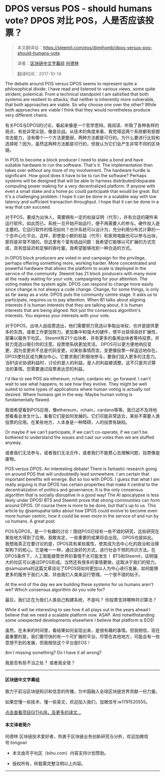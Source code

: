 # DPOS versus POS - should humans vote?  DPOS 对比 POS，人是否应该投票？

> 本文翻译自：https://steemit.com/eos/@mjhomb/dpos-versus-pos-should-humans-vote
> 
> 译者：[区块链中文字幕组](https://github.com/BlockchainTranslator/EOS) [何德林](https://github.com/BlockchainTranslator/EOS)
> 
> 翻译时间：2017-10-14

The debate around POS versus DPOS seems to represent quite a philosophical divide. I have read and listened to various views, some quite strident, polemical. From a technical standpoint I am satisfied that both systems are resilient to attacks, that neither is inherently more vulnerable, that both approaches are viable. So why choose one over the other? While both approaches are viable I think that they would nonetheless produce very different chains.


有关POS与DPOS的讨论，看起来像是一个哲学思辩。我阅读、听取了各种各样的观点，有些非常尖锐，像是论战。从技术的角度来看，我觉得这两个系统都有抵御攻击能力，没有哪个一个方法更脆弱，两种方法都是可行的。为什么要进行比较和选择呢？因为，虽然这两种方法都是可行的，但我认为它们会产生非常不同的区块链。 

In POS to become a block producer I need to stake a bond and have suitable hardware to run the software. That's it. The implementation then takes over without any more of my involvement. The hardware hurdle is significant. How good does it have to be to run the software? Perhaps systems will be designed that will be able to harness distributed/disparate computing power making for a very decentralized platform. If anyone with even a small stake and a home pc could participate that would be great. But it's a challenging problem. I hope it can be done in a scalable way with low latency and sufficient transaction throughput. I hope that it can be done in a way that can succeed.

对于POS，要成为出块人，需要拥有一定的权益证明（代币），并有合适的硬件来运行软件。如此而已。系统一旦开始开始运行，便不再需要人的参与。硬件投入是主要的。它运行软件的情况如何？也许系统可以设计为，充分利用分布式计算的一个去中心化平台。这样，即使是小额的权益（代币）和家用电脑也可以参与出块，那将是非常不错的。但这里有个富有挑战问题：我希望它能够以可扩展的方式完成，具有低延迟和足够的吞吐量。我希望能够找到一种合适的方式。

In DPOS block producers are voted in and campaign for the privilege, perhaps offering something more, working harder. More concentrated and powerful hardware that allows the platform to scale is deployed in the service of the community. Steemit has 21 block producers with many more at the ready waiting for your vote, campaigning for your attention. The voting makes the system agile. DPOS can respond to change more easily since change is not always a code change. Change, for some things, is only as far away as a vote. DPOS puts the community centre stage. It asks us to participate, requires us to pay attention. When B1 talks about aligning interests it is human interests that they are talking about, it is human interests that are being aligned. Not just the consensus algorithm's interests. You express your interests with your vote.

对于DPOS，出块人由投票选出，他们需要努力竞选以争取出块权，也许是提供更多的东西，或者工作更加努力。更加集中和强大的硬件，使平台获得良好扩展性，部署以服务于社区。 Steemit有21个出块者，并有更多的备用出块者等待投票，并努力竞选以吸引你的注意。投票使系统更加灵活。 DPOS可以更方便地响应变更，因为变更并不总是代码变更。对某些事情而言，变更像投票一样遥远地存在。 DPOS使社区成为舞台中心。它要求我们积极地参与，要我们投入更多的注意力。当B1谈论协调利益时，讨论的是人的利益，是人的利益被调整。这不只是共识算法的事情。您需要通过投票表达您的利益。

I'd like to see POS ala ethereum, rchain, cardano etc. go forward. I can't wait to see what happens, to see how they evolve. They might be well suited to some types of applications where human voting is actually not desired. Where humans get in the way. Maybe human voting is fundamentally flawed.

我很希望看到POS应用，像ethereum，rchain，cardano等等。我已迫不及待地想看看会发生什么，看看它们是如何发展的。它们可能非常适合，某些不需要人类投票的应用。在某些地方，人本身是一种障碍，人的投票有缺陷。

Or maybe if we can't participate, if we can't co-operate, if we can't be bothered to understand the issues and cast our votes then we are stuffed anyway.

或者我们无法参与，或者我们无法合作，或者我们不能费心去理解问题，投票像是废物。

POS versus DPOS. An interesting debate! There is fantastic research going on around POS that will undoubtedly lead somewhere. I am certain that important benefits will emerge. But so too with DPOS. I guess that what I am really arguing is that DPOS has certain properties that make it central to the decentralization of politics and governance. It is the only consensus algorithm that is socially disruptive in a good way! The AI apocalypse is less likely under DPOS! BTS and Steemit prove that strong communities can form around DPOS. Of course there is more to be done, but that's up to us. This article by @samupaha talks about how DPOS could evolve to become even more human centric, how it could be even more in the service of and run by us humans. A great post.

POS与DPOS，是一个有趣的讨论！围绕POS已经有一些不错的研究，这些研究在某些地方得到了应用。我敢肯定，一些重要的成果将会出现。 DPOS也是如此。我想我真正在要讨论的是，DPOS具有某些属性，使其成为去中心化的政治和治理架构下的核心。它是唯一一种，通过良好的方式，进行社会干预的共识方法。在DPOS条件下，人工智能接管世界的事情不太可能发生！ BTS和Steemit，证明强大的社区可以通过DPOS形成。当然还有很多的事情要做，这取决于我们的努力。 @samupaha的这篇文章谈论了DPOS将如何更加以人为中心进行发展，如何能够更多的服务于我们人类，并由我们人类来运行管理。一个很不错的帖子。

At the end of the day we are building these systems for us humans aren't we? Which consensus algorithm do you vote for?

最后，我们正在为我们人类自己构建系统，不是吗？ 你投票支持哪种共识算法？

While it will be interesting to see how it all plays out in the years ahead I believe that we need a scalable platform now. ASAP. And notwithstanding some unexpected developments elsewhere I believe that platform is EOS!

虽然，在未来的时间里，看结果如何呈现出来，是很有趣的事情。但我相信，现在最重要的是，我们要尽快的有一个可扩展的平台。尽管在其他地方，可能会有一些意想不到的发展，但我相信这个平台是EOS！

Am I missing something? Do I have it all wrong?

我是否有些不当之处？ 或者我全错？

----------------------------------------------------

#### 区块链中文字幕组

致力于前沿区块链知识和信息的传播，为中国融入全球区块链世界贡献一份力量。

如果您懂一些技术、懂一些英文，欢迎加入我们，加微信号:w1791520555。

[点击查看项目GITHUB，及更多的译文...](https://github.com/BlockchainTranslator/EOS)

#### 本文译者简介

何德林 区块链技术爱好者，热衷于区块链业务创新研究与分析，欢迎加微信号:tongxwl

* 本文由币乎社区（bihu.com）内容支持计划赞助。

* 版权所有，转载需完整注明以上内容。

----------------------------------------------------

